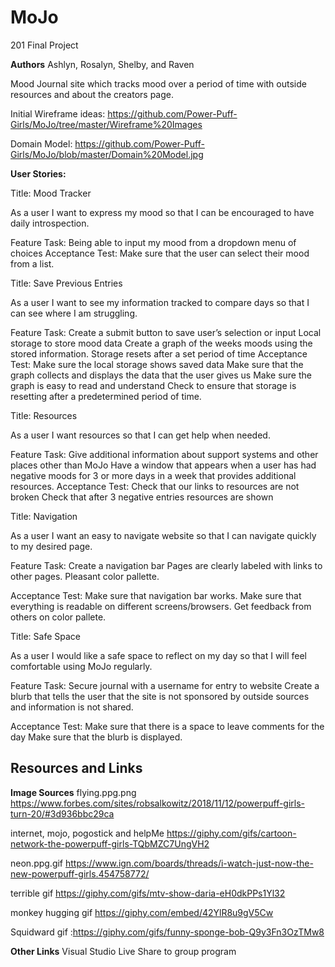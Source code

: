 # MoJo
201 Final Project


**Authors**
Ashlyn, Rosalyn, Shelby, and Raven

Mood Journal site which tracks mood over a period of time with outside resources and about the creators page.

Initial Wireframe ideas:
https://github.com/Power-Puff-Girls/MoJo/tree/master/Wireframe%20Images

Domain Model:
https://github.com/Power-Puff-Girls/MoJo/blob/master/Domain%20Model.jpg

**User Stories:**

Title: Mood Tracker

As a user I want to express my mood so that I can be encouraged to have daily introspection.

Feature Task: 
Being able to input my mood from a dropdown menu of choices
Acceptance Test:
Make sure that the user can select their mood from a list.


Title: Save Previous Entries

As a user I want to see my information tracked to compare days so that I can see where I am struggling.

Feature Task:
Create a submit button to save user’s selection or input
Local storage to store mood data
Create a graph of the weeks moods using the stored information.
Storage resets after a set period of time
Acceptance Test:
Make sure the local storage shows saved data
Make sure that the graph collects and displays the data that the user gives us
Make sure the graph is easy to read and understand
Check to ensure that storage is resetting after a predetermined period of time.


Title: Resources

As a user I want resources so that I can get help when needed.

Feature Task:
Give additional information about support systems and other places other than MoJo
Have a window that appears when a user has had negative moods for 3 or more days in a week that provides additional resources.
	Acceptance Test:
Check that our links to resources are not broken
Check that after 3 negative entries resources are shown


Title: Navigation

As a user I want an easy to navigate website so that I can navigate quickly to my desired page.
	
Feature Task:
Create a navigation bar
Pages are clearly labeled with links to other pages.
Pleasant color pallette.

Acceptance Test:
Make sure that navigation bar works.
Make sure that everything is readable on different screens/browsers.
Get feedback from others on color pallete.


Title: Safe Space

As a user I would like a safe space to reflect on my day so that I will feel comfortable using MoJo regularly. 

Feature Task:
Secure journal with a username for entry to website
Create a blurb that tells the user that the site is not sponsored by outside sources and information is not shared.

Acceptance Test:
Make sure that there is a space to leave comments for the day
Make sure that the blurb is displayed. 


## Resources and Links
**Image Sources**
flying.ppg.png https://www.forbes.com/sites/robsalkowitz/2018/11/12/powerpuff-girls-turn-20/#3d936bbc29ca

internet, mojo, pogostick and helpMe https://giphy.com/gifs/cartoon-network-the-powerpuff-girls-TQbMZC7UngVH2

neon.ppg.gif https://www.ign.com/boards/threads/i-watch-just-now-the-new-powerpuff-girls.454758772/

terrible gif https://giphy.com/gifs/mtv-show-daria-eH0dkPPs1Yl32

monkey hugging gif https://giphy.com/embed/42YlR8u9gV5Cw

Squidward gif :https://giphy.com/gifs/funny-sponge-bob-Q9y3Fn3OzTMw8

**Other Links**
Visual Studio Live Share to group program



